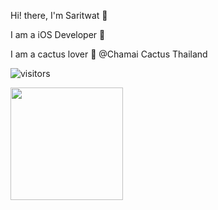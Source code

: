 Hi! there, I'm Saritwat 🙏

I am a iOS Developer 📱

I am a cactus lover 🌵 @Chamai Cactus Thailand



![visitors](https://visitor-badge.glitch.me/badge?page_id=page.id)

<img height="180em" src="https://github-readme-stats.vercel.app/api?username=anutakoon&show_icons=true&hide_border=true&&count_private=true&include_all_commits=true" />
